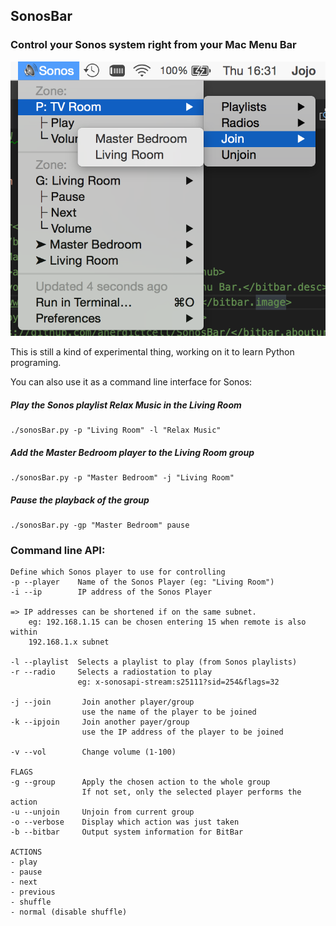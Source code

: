 ## SonosBar

### Control your Sonos system right from your Mac Menu Bar

![alt text](https://raw.githubusercontent.com/anergictcell/SonosBar/master/resources/SonosBar.png "Screenshot of SonosBar")

This is still a kind of experimental thing, working on it to learn Python programing.

You can also use it as a command line interface for Sonos:

##### Play the Sonos playlist Relax Music in the Living Room
```shell
./sonosBar.py -p "Living Room" -l "Relax Music"
```

##### Add the Master Bedroom player to the Living Room group
```shell
./sonosBar.py -p "Master Bedroom" -j "Living Room"
```

##### Pause the playback of the group
```shell
./sonosBar.py -gp "Master Bedroom" pause
```

### Command line API:
```
Define which Sonos player to use for controlling
-p --player    Name of the Sonos Player (eg: "Living Room")
-i --ip        IP address of the Sonos Player

=> IP addresses can be shortened if on the same subnet.
    eg: 192.168.1.15 can be chosen entering 15 when remote is also within
    192.168.1.x subnet

-l --playlist  Selects a playlist to play (from Sonos playlists)
-r --radio     Selects a radiostation to play
               eg: x-sonosapi-stream:s25111?sid=254&flags=32

-j --join       Join another player/group
                use the name of the player to be joined
-k --ipjoin     Join another payer/group
                use the IP address of the player to be joined

-v --vol        Change volume (1-100)

FLAGS
-g --group      Apply the chosen action to the whole group
                If not set, only the selected player performs the action
-u --unjoin     Unjoin from current group
-o --verbose    Display which action was just taken
-b --bitbar     Output system information for BitBar

ACTIONS
- play
- pause
- next
- previous
- shuffle
- normal (disable shuffle)
```